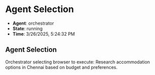 # Agent Selection

- **Agent**: orchestrator
- **State**: running
- **Time**: 3/26/2025, 5:24:32 PM

## Agent Selection

Orchestrator selecting browser to execute: Research accommodation options in Chennai based on budget and preferences.

